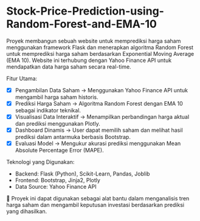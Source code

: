 # Stock-Price-Prediction-using-Random-Forest-and-EMA-10

Proyek membangun sebuah website untuk memprediksi harga saham menggunakan framework Flask dan menerapkan algoritma Random Forest untuk memprediksi harga saham berdasarkan Exponential Moving Average (EMA 10). Website ini terhubung dengan Yahoo Finance API untuk mendapatkan data harga saham secara real-time.

Fitur Utama:
- [x] Pengambilan Data Saham → Menggunakan Yahoo Finance API untuk mengambil harga saham historis.
- [x] Prediksi Harga Saham → Algoritma Random Forest dengan EMA 10 sebagai indikator teknikal.
- [x] Visualisasi Data Interaktif → Menampilkan perbandingan harga aktual dan prediksi menggunakan Plotly.
- [x] Dashboard Dinamis → User dapat memilih saham dan melihat hasil prediksi dalam antarmuka berbasis Bootstrap.
- [x] Evaluasi Model → Mengukur akurasi prediksi menggunakan Mean Absolute Percentage Error (MAPE).

Teknologi yang Digunakan:
- Backend: Flask (Python), Scikit-Learn, Pandas, Joblib
- Frontend: Bootstrap, Jinja2, Plotly
- Data Source: Yahoo Finance API

🚀 Proyek ini dapat digunakan sebagai alat bantu dalam menganalisis tren harga saham dan mengambil keputusan investasi berdasarkan prediksi yang dihasilkan.

